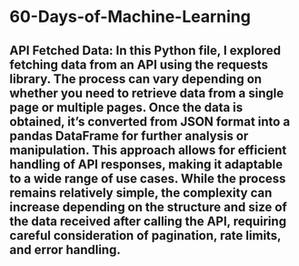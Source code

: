 # 60-Days-of-Machine-Learning


## API Fetched Data: In this Python file, I explored fetching data from an API using the requests library. The process can vary depending on whether you need to retrieve data from a single page or multiple pages. Once the data is obtained, it’s converted from JSON format into a pandas DataFrame for further analysis or manipulation. This approach allows for efficient handling of API responses, making it adaptable to a wide range of use cases. While the process remains relatively simple, the complexity can increase depending on the structure and size of the data received after calling the API, requiring careful consideration of pagination, rate limits, and error handling.
